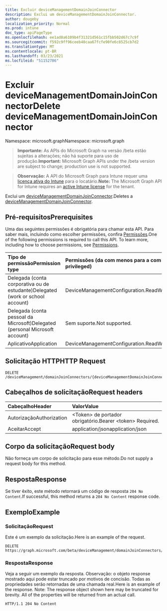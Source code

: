 ```yaml
---
title: Excluir deviceManagementDomainJoinConnector
description: Exclui um deviceManagementDomainJoinConnector.
author: dougeby
localization_priority: Normal
ms.prod: intune
doc_type: apiPageType
ms.openlocfilehash: ee1ad8a6109b4f31321d561c15fbb502d67c7c9f
ms.sourcegitcommit: f592c9ff96ceeb40caa67fcfe90fe6c8525cb7d2
ms.translationtype: MT
ms.contentlocale: pt-BR
ms.lasthandoff: 03/23/2021
ms.locfileid: "51152786"
---
```

# <a name="delete-devicemanagementdomainjoinconnector"></a><span data-ttu-id="7ba88-103">Excluir deviceManagementDomainJoinConnector</span><span class="sxs-lookup"><span data-stu-id="7ba88-103">Delete deviceManagementDomainJoinConnector</span></span>

<span data-ttu-id="7ba88-104">Namespace: microsoft.graph</span><span class="sxs-lookup"><span data-stu-id="7ba88-104">Namespace: microsoft.graph</span></span>

> <span data-ttu-id="7ba88-105">**Importante:** As APIs do Microsoft Graph na versão /beta estão sujeitas a alterações; não há suporte para uso de produção.</span><span class="sxs-lookup"><span data-stu-id="7ba88-105">**Important:** Microsoft Graph APIs under the /beta version are subject to change; production use is not supported.</span></span>

> <span data-ttu-id="7ba88-106">**Observação:** A API do Microsoft Graph para Intune requer uma [licença ativa do Intune](https://go.microsoft.com/fwlink/?linkid=839381) para o locatário.</span><span class="sxs-lookup"><span data-stu-id="7ba88-106">**Note:** The Microsoft Graph API for Intune requires an [active Intune license](https://go.microsoft.com/fwlink/?linkid=839381) for the tenant.</span></span>

<span data-ttu-id="7ba88-107">Exclui um [deviceManagementDomainJoinConnector](../resources/intune-odj-devicemanagementdomainjoinconnector.md).</span><span class="sxs-lookup"><span data-stu-id="7ba88-107">Deletes a [deviceManagementDomainJoinConnector](../resources/intune-odj-devicemanagementdomainjoinconnector.md).</span></span>

## <a name="prerequisites"></a><span data-ttu-id="7ba88-108">Pré-requisitos</span><span class="sxs-lookup"><span data-stu-id="7ba88-108">Prerequisites</span></span>
<span data-ttu-id="7ba88-p101">Uma das seguintes permissões é obrigatória para chamar esta API. Para saber mais, incluindo como escolher permissões, confira [Permissões](/graph/permissions-reference).</span><span class="sxs-lookup"><span data-stu-id="7ba88-p101">One of the following permissions is required to call this API. To learn more, including how to choose permissions, see [Permissions](/graph/permissions-reference).</span></span>

|<span data-ttu-id="7ba88-111">Tipo de permissão</span><span class="sxs-lookup"><span data-stu-id="7ba88-111">Permission type</span></span>|<span data-ttu-id="7ba88-112">Permissões (da com menos para a com mais privilégios)</span><span class="sxs-lookup"><span data-stu-id="7ba88-112">Permissions (from least to most privileged)</span></span>|
|:---|:---|
|<span data-ttu-id="7ba88-113">Delegada (conta corporativa ou de estudante)</span><span class="sxs-lookup"><span data-stu-id="7ba88-113">Delegated (work or school account)</span></span>|<span data-ttu-id="7ba88-114">DeviceManagementConfiguration.ReadWrite.All</span><span class="sxs-lookup"><span data-stu-id="7ba88-114">DeviceManagementConfiguration.ReadWrite.All</span></span>|
|<span data-ttu-id="7ba88-115">Delegada (conta pessoal da Microsoft)</span><span class="sxs-lookup"><span data-stu-id="7ba88-115">Delegated (personal Microsoft account)</span></span>|<span data-ttu-id="7ba88-116">Sem suporte.</span><span class="sxs-lookup"><span data-stu-id="7ba88-116">Not supported.</span></span>|
|<span data-ttu-id="7ba88-117">Aplicativo</span><span class="sxs-lookup"><span data-stu-id="7ba88-117">Application</span></span>|<span data-ttu-id="7ba88-118">DeviceManagementConfiguration.ReadWrite.All</span><span class="sxs-lookup"><span data-stu-id="7ba88-118">DeviceManagementConfiguration.ReadWrite.All</span></span>|

## <a name="http-request"></a><span data-ttu-id="7ba88-119">Solicitação HTTP</span><span class="sxs-lookup"><span data-stu-id="7ba88-119">HTTP Request</span></span>
<!-- {
  "blockType": "ignored"
}
-->
``` http
DELETE /deviceManagement/domainJoinConnectors/{deviceManagementDomainJoinConnectorId}
```

## <a name="request-headers"></a><span data-ttu-id="7ba88-120">Cabeçalhos de solicitação</span><span class="sxs-lookup"><span data-stu-id="7ba88-120">Request headers</span></span>
|<span data-ttu-id="7ba88-121">Cabeçalho</span><span class="sxs-lookup"><span data-stu-id="7ba88-121">Header</span></span>|<span data-ttu-id="7ba88-122">Valor</span><span class="sxs-lookup"><span data-stu-id="7ba88-122">Value</span></span>|
|:---|:---|
|<span data-ttu-id="7ba88-123">Autorização</span><span class="sxs-lookup"><span data-stu-id="7ba88-123">Authorization</span></span>|<span data-ttu-id="7ba88-124">&lt;Token&gt; de portador obrigatório.</span><span class="sxs-lookup"><span data-stu-id="7ba88-124">Bearer &lt;token&gt; Required.</span></span>|
|<span data-ttu-id="7ba88-125">Aceitar</span><span class="sxs-lookup"><span data-stu-id="7ba88-125">Accept</span></span>|<span data-ttu-id="7ba88-126">application/json</span><span class="sxs-lookup"><span data-stu-id="7ba88-126">application/json</span></span>|

## <a name="request-body"></a><span data-ttu-id="7ba88-127">Corpo da solicitação</span><span class="sxs-lookup"><span data-stu-id="7ba88-127">Request body</span></span>
<span data-ttu-id="7ba88-128">Não forneça um corpo de solicitação para esse método.</span><span class="sxs-lookup"><span data-stu-id="7ba88-128">Do not supply a request body for this method.</span></span>

## <a name="response"></a><span data-ttu-id="7ba88-129">Resposta</span><span class="sxs-lookup"><span data-stu-id="7ba88-129">Response</span></span>
<span data-ttu-id="7ba88-130">Se tiver êxito, este método retornará um código de resposta `204 No Content`.</span><span class="sxs-lookup"><span data-stu-id="7ba88-130">If successful, this method returns a `204 No Content` response code.</span></span>

## <a name="example"></a><span data-ttu-id="7ba88-131">Exemplo</span><span class="sxs-lookup"><span data-stu-id="7ba88-131">Example</span></span>

### <a name="request"></a><span data-ttu-id="7ba88-132">Solicitação</span><span class="sxs-lookup"><span data-stu-id="7ba88-132">Request</span></span>
<span data-ttu-id="7ba88-133">Este é um exemplo da solicitação.</span><span class="sxs-lookup"><span data-stu-id="7ba88-133">Here is an example of the request.</span></span>
``` http
DELETE https://graph.microsoft.com/beta/deviceManagement/domainJoinConnectors/{deviceManagementDomainJoinConnectorId}
```

### <a name="response"></a><span data-ttu-id="7ba88-134">Resposta</span><span class="sxs-lookup"><span data-stu-id="7ba88-134">Response</span></span>
<span data-ttu-id="7ba88-p102">Veja a seguir um exemplo da resposta. Observação: o objeto response mostrado aqui pode estar truncado por motivos de concisão. Todas as propriedades serão retornadas de uma chamada real.</span><span class="sxs-lookup"><span data-stu-id="7ba88-p102">Here is an example of the response. Note: The response object shown here may be truncated for brevity. All of the properties will be returned from an actual call.</span></span>
``` http
HTTP/1.1 204 No Content
```




